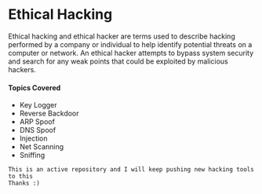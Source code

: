 # Ethical Hacking

Ethical hacking and ethical hacker are terms used to describe hacking performed by a company or individual to help identify potential threats on a computer or network. An ethical hacker attempts to bypass system security and search for any weak points that could be exploited by malicious hackers.

#### Topics Covered

- Key Logger
- Reverse Backdoor
- ARP Spoof
- DNS Spoof
- Injection
- Net Scanning
- Sniffing

```
This is an active repository and I will keep pushing new hacking tools to this
Thanks :)
```
